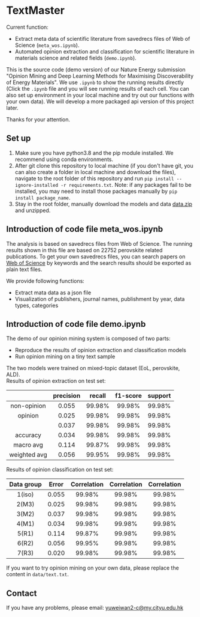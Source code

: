 # TextMaster

Current function:  
- Extract meta data of scientific literature from savedrecs files of Web of Science (`meta_wos.ipynb`).  
- Automated opinion extraction and classification for scientific literature in materials science and related fields (`demo.ipynb`).  
  
This is the source code (demo version) of our Nature Energy submission "Opinion Mining and Deep Learning Methods for Maximising Discoverability of Energy Materials". We use `.ipynb` to show the running results directly (Click the `.ipynb` file and you will see running results of each cell. You can also set up environment in your local machine and try out our functions with your own data). We will develop a more packaged api version of this project later.

Thanks for your attention. 

## Set up
1. Make sure you have python3.8 and the pip module installed. We recommend using conda environments.  
2. After git clone this repository to local machine (if you don't have git, you can also create a folder in local machine and download the files), navigate to the root folder of this repository and run `pip install --ignore-installed -r requirements.txt`. Note: if any packages fail to be installed, you may need to install those packages manually by `pip install package_name`.  
3. Stay in the root folder, manually download the models and data [data.zip](https://drive.google.com/file/d/1sOjwKw_y1WoUfSklIqw4UCOWHC8D7j7V/view?usp=sharing) and unzipped. 

## Introduction of code file meta_wos.ipynb  
The analysis is based on savedrecs files from Web of Science. The running results shown in this file are based on 22752 perovskite related publications. To get your own savedrecs files, you can search papers on [Web of Science](https://www.webofscience.com/wos/woscc/basic-search) by keywords and the search results should be exported as plain text files.  

We provide following functions:  
- Extract mata data as a json file 
- Visualization of publishers, journal names, publishment by year, data types, categories

## Introduction of code file demo.ipynb
The demo of our opinion mining system is composed of two parts: 
- Reproduce the results of opinion extraction and classification models
- Run opinion mining on a tiny text sample 

The two models were trained on mixed-topic dataset (EoL, perovskite, ALD).  
Results of opinion extraction on test set:

|             | precision | recall | f1-score | support |
| :--------:  | :---: | :---------: | :---------: | :---------: |
| non-opinion | 0.055 |   99.98%    |   99.98%    |   99.98%    |
|  opinion    | 0.025 |   99.98%    |   99.98%    |   99.98%    |
|             | 0.037 |   99.98%    |   99.98%    |   99.98%    |
|  accuracy   | 0.034 |   99.98%    |   99.98%    |   99.98%    |
|  macro avg  | 0.114 |   99.87%    |   99.98%    |   99.98%    |
| weighted avg| 0.056 |   99.95%    |   99.98%    |   99.98%    |

Results of opinion classification on test set:

| Data group | Error | Correlation | Correlation | Correlation |
| :--------: | :---: | :---------: | :---------: | :---------: |
|   1(iso)   | 0.055 |   99.98%    |   99.98%    |   99.98%    |
|   2(M3)    | 0.025 |   99.98%    |   99.98%    |   99.98%    |
|   3(M2)    | 0.037 |   99.98%    |   99.98%    |   99.98%    |
|   4(M1)    | 0.034 |   99.98%    |   99.98%    |   99.98%    |
|   5(R1)    | 0.114 |   99.87%    |   99.98%    |   99.98%    |
|   6(R2)    | 0.056 |   99.95%    |   99.98%    |   99.98%    |
|   7(R3)    | 0.020 |   99.98%    |   99.98%    |   99.98%    |

If you want to try opinion mining on your own data, please replace the content in `data/text.txt`.

## Contact  
If you have any problems, please email: yuweiwan2-c@my.cityu.edu.hk 
